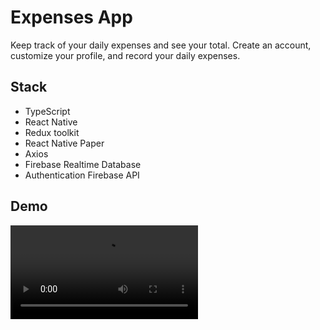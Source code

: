 # Expenses App

Keep track of your daily expenses and see your total.
Create an account, customize your profile, and record your daily expenses.

## Stack

- TypeScript
- React Native
- Redux toolkit
- React Native Paper
- Axios
- Firebase Realtime Database
- Authentication Firebase API

## Demo

<video src="https://github.com/VivianaS14/expenses-app/assets/97071902/8d57b034-a8e1-495f-a35d-554589a9ec58" controls title="Demo Expenses App"></video>




